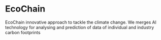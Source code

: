 # EcoChain
EcoChain innovative approach to tackle the climate change. We merges AI technology for analysing and prediction of data of individual and industry carbon footprints
